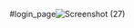 #login_page![Screenshot (27)](https://github.com/gouravnandhu/login_page/assets/126135655/9ca951d4-adf4-4f27-98c3-8dab5abff360)

